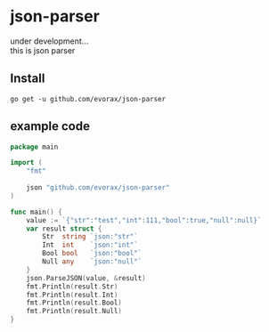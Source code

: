 # json-parser
under development...<br>
this is json parser <br>
## Install <br>
```
go get -u github.com/evorax/json-parser
```
## example code <br>
```go
package main

import (
	"fmt"
    
    json "github.com/evorax/json-parser"
)

func main() {
	value := `{"str":"test","int":111,"bool":true,"null":null}`
	var result struct {
		Str  string `json:"str"`
		Int  int    `json:"int"`
		Bool bool   `json:"bool"`
		Null any    `json:"null"`
	}
	json.ParseJSON(value, &result)
	fmt.Println(result.Str)
	fmt.Println(result.Int)
	fmt.Println(result.Bool)
	fmt.Println(result.Null)
}
```
